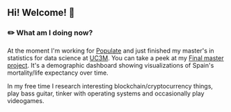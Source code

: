 ## Hi! Welcome! 🎈

### ✏️ What am I doing now?

At the moment I'm working for [Populate](https://populate.tools) and just finished my master's in statistics for data science at [UC3M](https://uc3m.es). You can take a peek at my [Final master project](https://github.com/dreth/tfm_uc3m). It's a demographic dashboard showing visualizations of Spain's mortality/life expectancy over time.

In my free time I research interesting blockchain/cryptocurrency things, play bass guitar, tinker with operating systems and occasionally play videogames.
